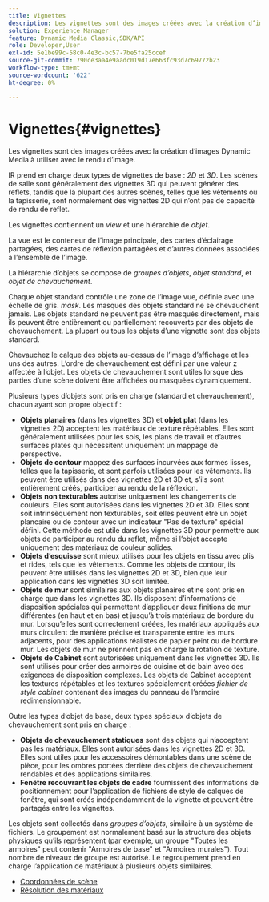 ```yaml
---
title: Vignettes
description: Les vignettes sont des images créées avec la création d’images Dynamic Media à utiliser avec le rendu d’image.
solution: Experience Manager
feature: Dynamic Media Classic,SDK/API
role: Developer,User
exl-id: 5e1be99c-58c0-4e3c-bc57-7be5fa25ccef
source-git-commit: 790ce3aa4e9aadc019d17e663fc93d7c69772b23
workflow-type: tm+mt
source-wordcount: '622'
ht-degree: 0%

---
```


# Vignettes{#vignettes}

Les vignettes sont des images créées avec la création d’images Dynamic Media à utiliser avec le rendu d’image.

IR prend en charge deux types de vignettes de base : *2D* et *3D*. Les scènes de salle sont généralement des vignettes 3D qui peuvent générer des reflets, tandis que la plupart des autres scènes, telles que les vêtements ou la tapisserie, sont normalement des vignettes 2D qui n’ont pas de capacité de rendu de reflet.

Les vignettes contiennent un *view* et une hiérarchie de *objet*.

La vue est le conteneur de l’image principale, des cartes d’éclairage partagées, des cartes de réflexion partagées et d’autres données associées à l’ensemble de l’image.

La hiérarchie d’objets se compose de *groupes d’objets*, *objet standard*, et *objet de chevauchement*.

Chaque objet standard contrôle une zone de l’image vue, définie avec une échelle de gris. *mask*. Les masques des objets standard ne se chevauchent jamais. Les objets standard ne peuvent pas être masqués directement, mais ils peuvent être entièrement ou partiellement recouverts par des objets de chevauchement. La plupart ou tous les objets d’une vignette sont des objets standard.

Chevauchez le calque des objets au-dessus de l’image d’affichage et les uns des autres. L’ordre de chevauchement est défini par une valeur z affectée à l’objet. Les objets de chevauchement sont utiles lorsque des parties d’une scène doivent être affichées ou masquées dynamiquement.

Plusieurs types d’objets sont pris en charge (standard et chevauchement), chacun ayant son propre objectif :

* **Objets planaires** (dans les vignettes 3D) et **objet plat** (dans les vignettes 2D) acceptent les matériaux de texture répétables. Elles sont généralement utilisées pour les sols, les plans de travail et d’autres surfaces plates qui nécessitent uniquement un mappage de perspective.
* **Objets de contour** mappez des surfaces incurvées aux formes lisses, telles que la tapisserie, et sont parfois utilisées pour les vêtements. Ils peuvent être utilisés dans des vignettes 2D et 3D et, s’ils sont entièrement créés, participer au rendu de la réflexion.
* **Objets non texturables** autorise uniquement les changements de couleurs. Elles sont autorisées dans les vignettes 2D et 3D. Elles sont soit intrinsèquement non texturables, soit elles peuvent être un objet plancaire ou de contour avec un indicateur &quot;Pas de texture&quot; spécial défini. Cette méthode est utile dans les vignettes 3D pour permettre aux objets de participer au rendu du reflet, même si l’objet accepte uniquement des matériaux de couleur solides.
* **Objets d’esquisse** sont mieux utilisés pour les objets en tissu avec plis et rides, tels que les vêtements. Comme les objets de contour, ils peuvent être utilisés dans les vignettes 2D et 3D, bien que leur application dans les vignettes 3D soit limitée.
* **Objets de mur** sont similaires aux objets planaires et ne sont pris en charge que dans les vignettes 3D. Ils disposent d’informations de disposition spéciales qui permettent d’appliquer deux finitions de mur différentes (en haut et en bas) et jusqu’à trois matériaux de bordure du mur. Lorsqu’elles sont correctement créées, les matériaux appliqués aux murs circulent de manière précise et transparente entre les murs adjacents, pour des applications réalistes de papier peint ou de bordure mur. Les objets de mur ne prennent pas en charge la rotation de texture.
* **Objets de Cabinet** sont autorisées uniquement dans les vignettes 3D. Ils sont utilisés pour créer des armoires de cuisine et de bain avec des exigences de disposition complexes. Les objets de Cabinet acceptent les textures répétables et les textures spécialement créées *fichier de style cabinet* contenant des images du panneau de l’armoire redimensionnable.

Outre les types d’objet de base, deux types spéciaux d’objets de chevauchement sont pris en charge :

* **Objets de chevauchement statiques** sont des objets qui n’acceptent pas les matériaux. Elles sont autorisées dans les vignettes 2D et 3D. Elles sont utiles pour les accessoires démontables dans une scène de pièce, pour les ombres portées derrière des objets de chevauchement rendables et des applications similaires.
* **Fenêtre recouvrant les objets de cadre** fournissent des informations de positionnement pour l’application de fichiers de style de calques de fenêtre, qui sont créés indépendamment de la vignette et peuvent être partagés entre les vignettes.

Les objets sont collectés dans *groupes d’objets*, similaire à un système de fichiers. Le groupement est normalement basé sur la structure des objets physiques qu’ils représentent (par exemple, un groupe &quot;Toutes les armoires&quot; peut contenir &quot;Armoires de base&quot; et &quot;Armoires murales&quot;). Tout nombre de niveaux de groupe est autorisé. Le regroupement prend en charge l’application de matériaux à plusieurs objets similaires.

* [Coordonnées de scène](c-ir-scene-coordinates.md)
* [Résolution des matériaux](c-ir-material-resolution.md)
